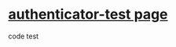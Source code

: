 
# [authenticator-test page](https://github.com/lordmikefin/authenticator-test)


<div id="totp-time-code">code test</div>


<!--
https://github.com/jiangts/JS-OTP
https://github.com/jiangts/JS-OTP/raw/master/dist/jsOTP.js
-->
<!--
https://stackoverflow.com/questions/19285686/how-to-load-javascript-files-from-github-externally
Github is not a CDN  !!!

Using cdn.jsdelivr.net 
https://cdn.jsdelivr.net/gh/-username-/-repository-/-file-

For example pasing from 
  https://raw.github.com/myusername/myrepo/master/style.css
to
  https://cdn.jsdelivr.net/gh/myusername/myrepo/style.css
-->

<script src='https://cdn.jsdelivr.net/gh/jquery/jquery@3.6.0/dist/jquery.min.js'></script>

<script src='https://cdn.jsdelivr.net/gh/jiangts/JS-OTP/dist/jsOTP.js'></script>
<script>
// hotp
//var hotp = new jsOTP.hotp();
//var hmacCode = hotp.getOtp(OTPkey, counter);

// totp
var totp = new jsOTP.totp();
var timeCode = totp.getOtp("f22cf12943336d8fe16335bb0cbc3f0d748aabb2");

//console.log("hotp: " + hotp);
console.log("totp timeCode: " + timeCode);


function updateTimeCode() {
    // Show time code in the div element
    $( "#totp-time-code" ).text(timeCode);
};

function repeatUpdateTimeCode() {
    updateTimeCode();
    
    setTimeout(function() {
        repeatUpdateTimeCode();
    }, 1000); // 1 sec
};
repeatUpdateTimeCode()

// Run code after page load
$(window).on('load', function() {
    // code here
});
</script>


